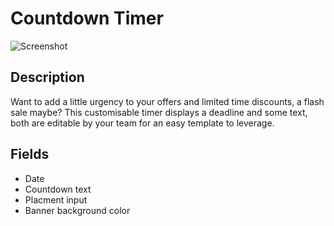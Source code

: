 # Countdown Timer

![Screenshot](screenshot.png)

## Description

Want to add a little urgency to your offers and limited time discounts, a flash sale maybe? This customisable timer displays a deadline and some text, both are editable by your team for an easy template to leverage. 

## Fields

* Date
* Countdown text
* Placment input
* Banner background color


